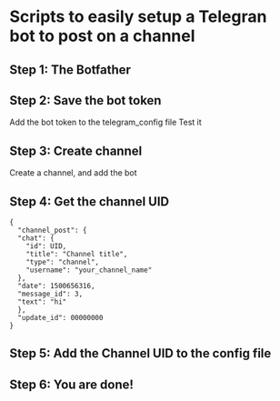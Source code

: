 # Scripts to easily setup a Telegran bot to post on a channel 

## Step 1: The Botfather

## Step 2: Save the bot token
Add the bot token to the telegram_config file
Test it

## Step 3: Create channel
Create a channel, and add the bot

## Step 4: Get the channel UID

```
{
  "channel_post": {
  "chat": {
    "id": UID,
    "title": "Channel title",
    "type": "channel",
    "username": "your_channel_name"
  },
  "date": 1500656316,
  "message_id": 3,
  "text": "hi"
  },
  "update_id": 00000000
}
```

## Step 5: Add the Channel UID to the config file

## Step 6: You are done!
